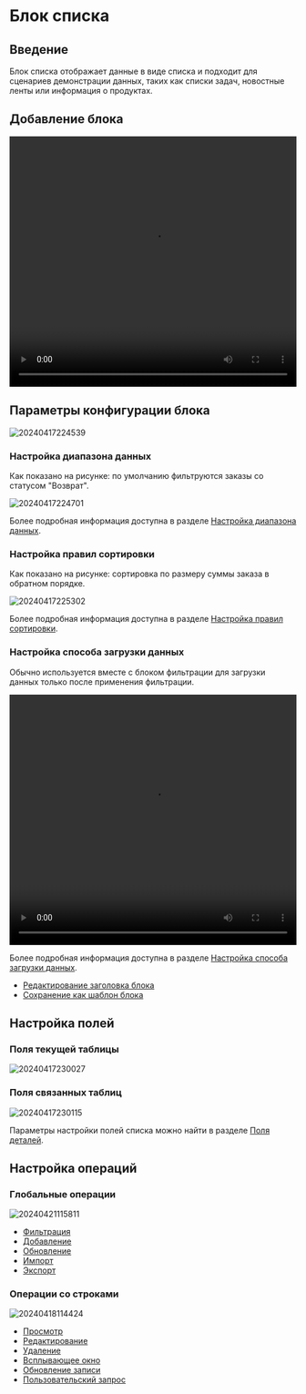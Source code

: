 # Блок списка

## Введение

Блок списка отображает данные в виде списка и подходит для сценариев демонстрации данных, таких как списки задач, новостные ленты или информация о продуктах.

## Добавление блока

<video width="100%" height="440" controls>
      <source src="https://static-docs.nocobase.com/20240417224417.mp4" type="video/mp4">
</video>

## Параметры конфигурации блока

![20240417224539](https://static-docs.nocobase.com/20240417224539.png)

### Настройка диапазона данных

Как показано на рисунке: по умолчанию фильтруются заказы со статусом "Возврат".

![20240417224701](https://static-docs.nocobase.com/20240417224701.png)

Более подробная информация доступна в разделе [Настройка диапазона данных](/handbook/ui/blocks/block-settings/data-scope).

### Настройка правил сортировки

Как показано на рисунке: сортировка по размеру суммы заказа в обратном порядке.

![20240417225302](https://static-docs.nocobase.com/20240417225302.png)

Более подробная информация доступна в разделе [Настройка правил сортировки](/handbook/ui/blocks/block-settings/sorting-rule).

### Настройка способа загрузки данных

Обычно используется вместе с блоком фильтрации для загрузки данных только после применения фильтрации.

<video width="100%" height="440" controls>
      <source src="https://static-docs.nocobase.com/20240417225539.mp4" type="video/mp4">
</video>

Более подробная информация доступна в разделе [Настройка способа загрузки данных](/handbook/ui/blocks/block-settings/loading-mode).

- [Редактирование заголовка блока](/handbook/ui/blocks/block-settings/block-title)
- [Сохранение как шаблон блока](/handbook/ui/blocks/block-settings/block-template)

## Настройка полей

### Поля текущей таблицы

![20240417230027](https://static-docs.nocobase.com/20240417230027.png)

### Поля связанных таблиц

![20240417230115](https://static-docs.nocobase.com/20240417230115.png)

Параметры настройки полей списка можно найти в разделе [Поля деталей](/handbook/ui/fields/generic/detail-form-item).

## Настройка операций

### Глобальные операции

![20240421115811](https://static-docs.nocobase.com/20240421115811.png)

- [Фильтрация](/handbook/ui/actions/types/filter)
- [Добавление](/handbook/ui/actions/types/add-new)
- [Обновление](/handbook/ui/actions/types/refresh)
- [Импорт](/handbook/action-import)
- [Экспорт](/handbook/action-export)

### Операции со строками

![20240418114424](https://static-docs.nocobase.com/20240418114424.png)

- [Просмотр](/handbook/ui/actions/types/view)
- [Редактирование](/handbook/ui/actions/types/edit)
- [Удаление](/handbook/ui/actions/types/delete)
- [Всплывающее окно](/handbook/ui/actions/types/pop-up)
- [Обновление записи](/handbook/ui/actions/types/update-record)
- [Пользовательский запрос](/handbook/action-custom-request)